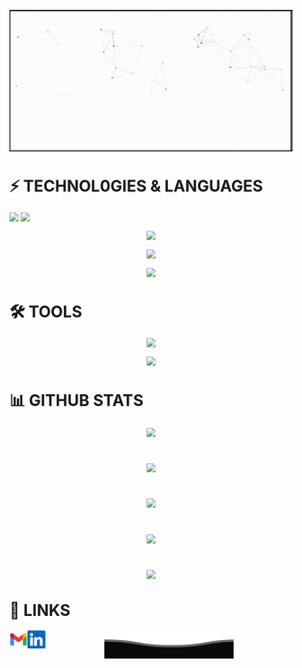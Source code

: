 <p align="center">
  <img src="/githubgif.gif" alt="Hi there, I'm Mehmood Sheikh 👋 ">
</p>

# ⚡ TECHNOL0GIES & LANGUAGES

![ ](https://github-readme-tech-stack.vercel.app/api/cards?title=+&align=center&showBorder=false&lineCount=1&theme=blood&width=70&hideBg=true&hideTitle=true&line1=data%3Aimage%2Fsvg%2Bxml%3Bbase64%2CPD94bWwgdmVyc2lvbj0iMS4wIiBlbmNvZGluZz0idXRmLTgiPz48IS0tIEdlbmVyYXRvcjogQWRvYmUgSWxsdXN0cmF0b3IgMTkuMS4xLCBTVkcgRXhwb3J0IFBsdWctSW4gLiBTVkcgVmVyc2lvbjogNi4wMCBCdWlsZCAwKSAgLS0%2BPHN2ZyB4bWxucz0iaHR0cDovL3d3dy53My5vcmcvMjAwMC9zdmciIHhtbG5zOnhsaW5rPSJodHRwOi8vd3d3LnczLm9yZy8xOTk5L3hsaW5rIiB2aWV3Qm94PSIwIDAgNDggNDgiIHdpZHRoPSI0OHB4IiBoZWlnaHQ9IjQ4cHgiPjxwYXRoIGZpbGw9IiMwMjc3QkQiIGQ9Ik00MSw1SDdsMywzNGwxNCw0bDE0LTRMNDEsNUw0MSw1eiIvPjxwb2x5Z29uIGZpbGw9IiMwMzlCRTUiIHBvaW50cz0iMjQsOCAyNCwzOS45IDM1LjIsMzYuNyAzNy43LDggIi8%2BPHBvbHlnb24gZmlsbD0iI0ZGRkZGRiIgcG9pbnRzPSIzMy4xLDEzIDI0LDEzIDI0LDE3IDI4LjksMTcgMjguNiwyMSAyNCwyMSAyNCwyNSAyOC40LDI1IDI4LjEsMjkuNSAyNCwzMC45IDI0LDM1LjEgMzEuOSwzMi41IDMyLjYsMjEgMzIuNiwyMSAiLz48cGF0aCBmaWxsPSIjRUVFRUVFIiBkPSJNMjQsMTN2NGgtOC45bC0wLjMtNEgyNHogTTE5LjQsMjFsMC4yLDRIMjR2LTRIMTkuNHogTTE5LjgsMjdoLTRsMC4zLDUuNWw3LjksMi42di00LjJsLTQuMS0xLjRMMTkuOCwyN3oiLz48L3N2Zz4%3D%2CCSS3%2C%3B)  ![ ](https://github-readme-tech-stack.vercel.app/api/cards?title=+&align=center&titleAlign=center&showBorder=false&lineCount=1&theme=blood&width=70&hideBg=true&hideTitle=true&line1=data%3Aimage%2Fsvg%2Bxml%3Bbase64%2CPD94bWwgdmVyc2lvbj0iMS4wIiBlbmNvZGluZz0idXRmLTgiPz48IS0tIEdlbmVyYXRvcjogQWRvYmUgSWxsdXN0cmF0b3IgMTkuMS4xLCBTVkcgRXhwb3J0IFBsdWctSW4gLiBTVkcgVmVyc2lvbjogNi4wMCBCdWlsZCAwKSAgLS0%2BPHN2ZyB4bWxucz0iaHR0cDovL3d3dy53My5vcmcvMjAwMC9zdmciIHhtbG5zOnhsaW5rPSJodHRwOi8vd3d3LnczLm9yZy8xOTk5L3hsaW5rIiB2aWV3Qm94PSIwIDAgNDggNDgiIHdpZHRoPSI0OHB4IiBoZWlnaHQ9IjQ4cHgiPjxwYXRoIGZpbGw9IiMwMjc3QkQiIGQ9Ik00MSw1SDdsMywzNGwxNCw0bDE0LTRMNDEsNUw0MSw1eiIvPjxwb2x5Z29uIGZpbGw9IiMwMzlCRTUiIHBvaW50cz0iMjQsOCAyNCwzOS45IDM1LjIsMzYuNyAzNy43LDggIi8%2BPHBvbHlnb24gZmlsbD0iI0ZGRkZGRiIgcG9pbnRzPSIzMy4xLDEzIDI0LDEzIDI0LDE3IDI4LjksMTcgMjguNiwyMSAyNCwyMSAyNCwyNSAyOC40LDI1IDI4LjEsMjkuNSAyNCwzMC45IDI0LDM1LjEgMzEuOSwzMi41IDMyLjYsMjEgMzIuNiwyMSAiLz48cGF0aCBmaWxsPSIjRUVFRUVFIiBkPSJNMjQsMTN2NGgtOC45bC0wLjMtNEgyNHogTTE5LjQsMjFsMC4yLDRIMjR2LTRIMTkuNHogTTE5LjgsMjdoLTRsMC4zLDUuNWw3LjksMi42di00LjJsLTQuMS0xLjRMMTkuOCwyN3oiLz48L3N2Zz4%3D%2CCSS3%2C%3B)











<p align="center">
  <a href="https://skillicons.dev">
    <img src="https://skillicons.dev/icons?i=cs,css&perline=6" />
  </a>
</p>
<p align="center">
  <a href="https://skillicons.dev">
    <img src="https://skillicons.dev/icons?i=html,java,js&perline=6" />
  </a>
</p>
<p align="center">
  <a href="https://skillicons.dev">
    <img src="https://skillicons.dev/icons?i=jquery,python,nodejs,mysql,solidity&perline=6" />
  </a>
</p>

# 🛠 TOOLS

<p align="center">
  <a href="https://skillicons.dev">
    <img src="https://skillicons.dev/icons?i=git,postman,visualstudio&perline=6" />
  </a>
</p>
<p align="center">
  <a href="https://skillicons.dev">
    <img src="https://skillicons.dev/icons?i=vscode,figma,ai,ps&perline=6" />
  </a>
</p>


# 📊 GITHUB STATS

<p align="center"><img align="center" src="https://komarev.com/ghpvc/?username=MehmoodSheikh&color=blue&style=for-the-badge"></p> </br>

<p align="center"><img align="center" src="https://github-readme-stats.vercel.app/api/top-langs/?username=MehmoodSheikh&langs_count=9&theme=transparent"></p> </br>

<p align="center"><img align="center" src="https://github-readme-stats.vercel.app/api?username=MehmoodSheikh&theme=transparent"></p> </br>

<p align="center"><img align="center" src="https://github-readme-streak-stats.herokuapp.com/?user=MehmoodSheikh&theme=transparent"></p> </br>

<p align="center"><img align="center" src="https://github-profile-summary-cards.vercel.app/api/cards/profile-details?username=MehmoodSheikh&theme=transparent"></p>


# 🔗 LINKS

<a href="mailto:mehmoodsheikh312@gmail.com">
    <img height="32" align="left" alt="Mail" src="/icons/gmail.png" />
</a>

<a href="https://www.linkedin.com/in/mehmood-sheikh-1724b4243/">
    <img height="32" align="left" alt="LinkedIn" src="/icons/linkedin.png" />
</a>

<p align="center">
        <img src="/Bottom.svg" alt="Github Stats" />
</p>

